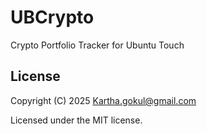 # UBCrypto

Crypto Portfolio Tracker for Ubuntu Touch

## License

Copyright (C) 2025  Kartha.gokul@gmail.com

Licensed under the MIT license.
